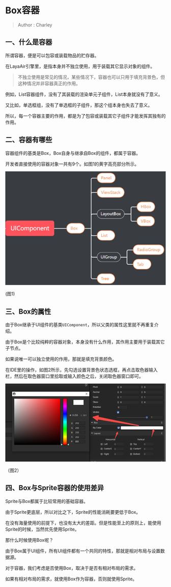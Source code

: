 # Box容器

> Author : Charley

## 一、什么是容器

所谓容器，便是可以包容或装载物品的贮存器。

在LayaAir引擎里，是指本身并不独立使用，用于装载其它显示对象的组件。

> 不独立使用是常见的情况，某些情况下，容器也可以只用于填充背景色，但这种情况并非容器真正的作用。

例如，List容器组件，没有了其装载的渲染单元子组件，List本身就没有了意义。

又比如，单选框组，没有了单选框的子组件，那这个组本身也失去了意义。

所以，每一个容器主要的作用，都是为了包容或装载其它子组件才能发挥其独有的作用。



## 二、容器有哪些

容器组件的基类是Box，Box自身与继承自Box的组件，都属于容器。

开发者直接使用的容器对象一共有9个。如图1的黄字高亮部分所示。

![img](img/1.png) 

(图1)



## 三、Box的属性

由于Box继承于UI组件的基类`UIComponent`，所以父类的属性这里就不再重复介绍。

由于Box是个比较纯粹的容器对象，本身没有什么作用，其作用主要用于装载其它子节点。

如果说唯一可以独立使用的作用，那就是填充背景颜色。

在IDE里的操作，如图2所示，先勾选设置背景色状态选框，再点击取色器输入栏，然后在取色器窗口里拾取或输入颜色之后，关闭取色器窗口即可。

![](img/2.png) 

（图2）



## 四、Box与Sprite容器的使用差异

Sprite与Box都属于比较常用的基础容器。

由于Sprite更底层，所以对比之下，Sprite的性能消耗要更低于Box。

在没有海量使用的前提下，也没有太大的差距。但是性能至上的原则上，能使用Sprite的时候，当然优先使用Sprite。

那什么时候使用Box呢？

由于Box属于UI组件，所有UI组件都有一个共同的特性，那就是相对布局与设置数据源。

对于容器，我们考虑是否使用Box，取决于是否有相对布局的需求。

如果有相对布局的需求，就使用Box作为容器，否则就使用Sprite。